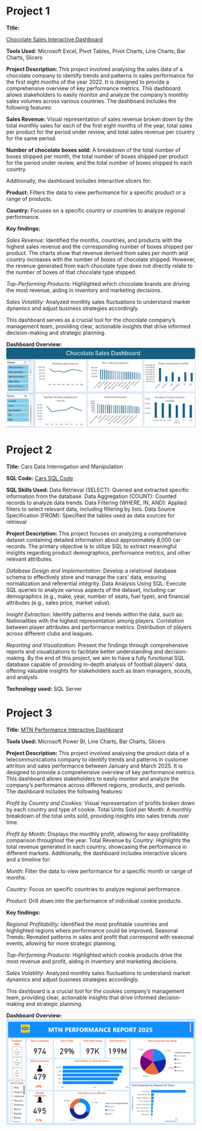 # Project 1

**Title:** 

[Chocolate Sales Interactive Dashboard](https://github.com/BinahUtuedor/binahutuedor.github.io/blob/main/Chocolate%20Sales%20Dashboard.xlsx)

**Tools Used:** 
Microsoft Excel, Pivot Tables, Pivot Charts, Line Charts, Bar Charts, Slicers

**Project Description:** 
This project involved analysing the sales data of a chocolate company to identify trends and patterns in sales performance for the first eight months of the year 2022. It is designed to provide a comprehensive overview of key performance metrics. This dashboard allows stakeholders to easily monitor and analyze the company’s monthly sales volumes across various countries. The dashboard includes the following features:

**Sales Revenue:** 
Visual representation of sales revenue broken down by the total monthly sales for each of the first eight months of the year, total sales per product for the period under review,  and total sales revenue per country for the same period.

**Number of chocolate boxes sold:**
A breakdown of the total number of boxes shipped per month, the total number of boxes shipped per product for the period under review, and the total number of boxes shipped to each country.

Additionally, the dashboard includes interactive slicers for:

**Product:** Filters the data to view performance for a specific product or a range of products.

**Country:** Focuses on a specific country or countries to analyze regional performance.

**Key findings:** 

*Sales Revenue:* 
Identified the months, countries, and products with the highest sales revenue and the corresponding number of boxes shipped per product. The charts show that revenue derived from sales per month and country increases with the number of boxes of chocolate shipped. However, the revenue generated from each chocolate type does not directly relate to the number of boxes of that chocolate type shipped. 

*Top-Performing Products:* 
Highlighted which chocolate brands are driving the most revenue, aiding in inventory and marketing decisions.

*Sales Volatility:*
Analyzed monthly sales fluctuations to understand market dynamics and adjust business strategies accordingly.

This dashboard serves as a crucial tool for the chocolate company’s management team, providing clear, actionable insights that drive informed decision-making and strategic planning.

**Dashboard Overview:**
![Chocolate](chocolate.png)


# Project 2

**Title:**
Cars Data Interrogation and Manipulation

**SQL Code:**
[Cars SQL Code](https://github.com/BinahUtuedor/binahutuedor.github.io/blob/main/Cars.sql)

**SQL Skills Used:**
Data Retrieval (SELECT): Queried and extracted specific information from the database.
Data Aggregation (COUNT): Counted records to analyze data trends.
Data Filtering (WHERE, IN, AND): Applied filters to select relevant data, including filtering by lists.
Data Source Specification (FROM): Specified the tables used as data sources for retrieval

**Project Description:**
This project focuses on analyzing a comprehensive dataset containing detailed information about approximately 8,000 car records. The primary objective is to utilize SQL to extract meaningful insights regarding product demographics, performance metrics, and other relevant attributes.

*Database Design and Implementation:* Develop a relational database schema to effectively store and manage the cars' data, ensuring normalization and referential integrity.
Data Analysis Using SQL: Execute SQL queries to analyze various aspects of the dataset, including car demographics (e.g., make, year, number of seats, fuel type), and financial attributes (e.g., sales price, market value).

*Insight Extraction:* Identify patterns and trends within the data, such as: Nationalities with the highest representation among players. Correlation between player attributes and performance metrics. Distribution of players across different clubs and leagues.

*Reporting and Visualization:* Present the findings through comprehensive reports and visualizations to facilitate better understanding and decision-making. By the end of this project, we aim to have a fully functional SQL database capable of providing in-depth analysis of football players' data, offering valuable insights for stakeholders such as team managers, scouts, and analysts
 
**Technology used:** 
SQL Server

# Project 3

**Title:** 
[MTN Performance Interactive Dashboard](https://github.com/BinahUtuedor/binahutuedor.github.io/blob/main/MTN%20Performance%20Dashboard.pbix)

**Tools Used:** 
Microsoft Power BI, Line Charts, Bar Charts, Slicers

**Project Description:** 
This project involved analysing the product data of a telecommunications company to identify trends and patterns in customer attrition and sales performance between January and March 2025. It is designed to provide a comprehensive overview of key performance metrics. This dashboard allows stakeholders to easily monitor and analyze the company’s performance across different regions, products, and periods. The dashboard includes the following features:

*Profit by Country and Cookies:* Visual representation of profits broken down by each country and type of cookie.
Total Units Sold per Month: A monthly breakdown of the total units sold, providing insights into sales trends over time.

*Profit by Month:* Displays the monthly profit, allowing for easy profitability comparison throughout the year.
Total Revenue by Country: Highlights the total revenue generated in each country, showcasing the performance in different markets.
Additionally, the dashboard includes interactive slicers and a timeline for:

*Month:* Filter the data to view performance for a specific month or range of months.

*Country:* Focus on specific countries to analyze regional performance.

*Product:* Drill down into the performance of individual cookie products.

**Key findings:** 

*Regional Profitability:* Identified the most profitable countries and highlighted regions where performance could be improved.
Seasonal Trends: Revealed patterns in sales and profit that correspond with seasonal events, allowing for more strategic planning.

*Top-Performing Products:* Highlighted which cookie products drive the most revenue and profit, aiding in inventory and marketing decisions.

*Sales Volatility:* Analyzed monthly sales fluctuations to understand market dynamics and adjust business strategies accordingly.

This dashboard is a crucial tool for the cookies company’s management team, providing clear, actionable insights that drive informed decision-making and strategic planning.

**Dashboard Overview:**
![MTN](MTN_Snapshot.png)

